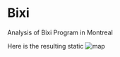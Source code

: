 # Bixi
 Analysis of Bixi Program in Montreal
 
Here is the resulting static ![map](https://github.com/your-username/your-repository/raw/main/static_map.png)
